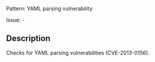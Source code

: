 Pattern: YAML parsing vulnerability

Issue: -

## Description

Checks for YAML parsing vulnerabilities (CVE-2013-0156).